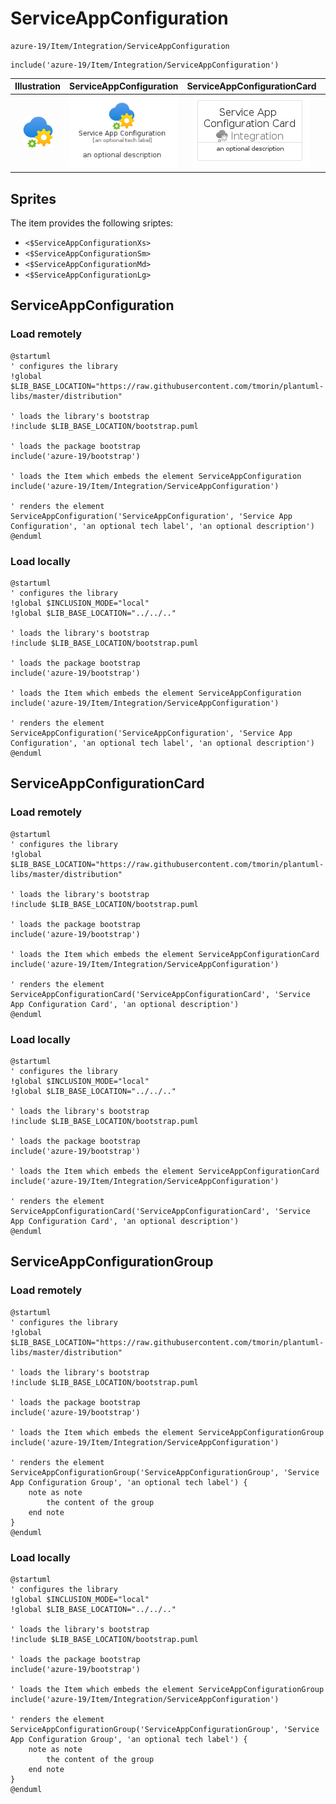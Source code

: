 # ServiceAppConfiguration


```text
azure-19/Item/Integration/ServiceAppConfiguration
```

```text
include('azure-19/Item/Integration/ServiceAppConfiguration')
```



| Illustration | ServiceAppConfiguration | ServiceAppConfigurationCard | ServiceAppConfigurationGroup |
| :---: | :---: | :---: | :---: |
| ![illustration for Illustration](../../../azure-19/Item/Integration/ServiceAppConfiguration.png) | ![illustration for ServiceAppConfiguration](../../../azure-19/Item/Integration/ServiceAppConfiguration.Local.png) | ![illustration for ServiceAppConfigurationCard](../../../azure-19/Item/Integration/ServiceAppConfigurationCard.Local.png) | ![illustration for ServiceAppConfigurationGroup](../../../azure-19/Item/Integration/ServiceAppConfigurationGroup.Local.png) |



## Sprites
The item provides the following sriptes:

- `<$ServiceAppConfigurationXs>`
- `<$ServiceAppConfigurationSm>`
- `<$ServiceAppConfigurationMd>`
- `<$ServiceAppConfigurationLg>`





## ServiceAppConfiguration

### Load remotely
```plantuml
@startuml
' configures the library
!global $LIB_BASE_LOCATION="https://raw.githubusercontent.com/tmorin/plantuml-libs/master/distribution"

' loads the library's bootstrap
!include $LIB_BASE_LOCATION/bootstrap.puml

' loads the package bootstrap
include('azure-19/bootstrap')

' loads the Item which embeds the element ServiceAppConfiguration
include('azure-19/Item/Integration/ServiceAppConfiguration')

' renders the element
ServiceAppConfiguration('ServiceAppConfiguration', 'Service App Configuration', 'an optional tech label', 'an optional description')
@enduml
```

### Load locally
```plantuml
@startuml
' configures the library
!global $INCLUSION_MODE="local"
!global $LIB_BASE_LOCATION="../../.."

' loads the library's bootstrap
!include $LIB_BASE_LOCATION/bootstrap.puml

' loads the package bootstrap
include('azure-19/bootstrap')

' loads the Item which embeds the element ServiceAppConfiguration
include('azure-19/Item/Integration/ServiceAppConfiguration')

' renders the element
ServiceAppConfiguration('ServiceAppConfiguration', 'Service App Configuration', 'an optional tech label', 'an optional description')
@enduml
```

## ServiceAppConfigurationCard

### Load remotely
```plantuml
@startuml
' configures the library
!global $LIB_BASE_LOCATION="https://raw.githubusercontent.com/tmorin/plantuml-libs/master/distribution"

' loads the library's bootstrap
!include $LIB_BASE_LOCATION/bootstrap.puml

' loads the package bootstrap
include('azure-19/bootstrap')

' loads the Item which embeds the element ServiceAppConfigurationCard
include('azure-19/Item/Integration/ServiceAppConfiguration')

' renders the element
ServiceAppConfigurationCard('ServiceAppConfigurationCard', 'Service App Configuration Card', 'an optional description')
@enduml
```

### Load locally
```plantuml
@startuml
' configures the library
!global $INCLUSION_MODE="local"
!global $LIB_BASE_LOCATION="../../.."

' loads the library's bootstrap
!include $LIB_BASE_LOCATION/bootstrap.puml

' loads the package bootstrap
include('azure-19/bootstrap')

' loads the Item which embeds the element ServiceAppConfigurationCard
include('azure-19/Item/Integration/ServiceAppConfiguration')

' renders the element
ServiceAppConfigurationCard('ServiceAppConfigurationCard', 'Service App Configuration Card', 'an optional description')
@enduml
```

## ServiceAppConfigurationGroup

### Load remotely
```plantuml
@startuml
' configures the library
!global $LIB_BASE_LOCATION="https://raw.githubusercontent.com/tmorin/plantuml-libs/master/distribution"

' loads the library's bootstrap
!include $LIB_BASE_LOCATION/bootstrap.puml

' loads the package bootstrap
include('azure-19/bootstrap')

' loads the Item which embeds the element ServiceAppConfigurationGroup
include('azure-19/Item/Integration/ServiceAppConfiguration')

' renders the element
ServiceAppConfigurationGroup('ServiceAppConfigurationGroup', 'Service App Configuration Group', 'an optional tech label') {
    note as note
        the content of the group
    end note
}
@enduml
```

### Load locally
```plantuml
@startuml
' configures the library
!global $INCLUSION_MODE="local"
!global $LIB_BASE_LOCATION="../../.."

' loads the library's bootstrap
!include $LIB_BASE_LOCATION/bootstrap.puml

' loads the package bootstrap
include('azure-19/bootstrap')

' loads the Item which embeds the element ServiceAppConfigurationGroup
include('azure-19/Item/Integration/ServiceAppConfiguration')

' renders the element
ServiceAppConfigurationGroup('ServiceAppConfigurationGroup', 'Service App Configuration Group', 'an optional tech label') {
    note as note
        the content of the group
    end note
}
@enduml
```

